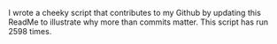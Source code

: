 I wrote a cheeky script that contributes to my Github by updating this ReadMe to illustrate why more than commits matter. This script has run 2598 times.